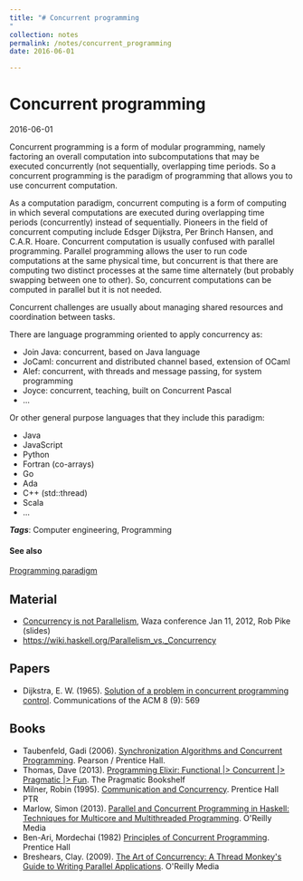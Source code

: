 ```yaml
---
title: "# Concurrent programming
"
collection: notes
permalink: /notes/concurrent_programming
date: 2016-06-01

---
```


# Concurrent programming

2016-06-01

Concurrent programming is a form of modular programming, namely factoring an overall computation into subcomputations that may be executed concurrently (not sequentially, overlapping time periods. So a concurrent programming is the paradigm of programming that allows you to use concurrent computation.

As a computation paradigm, concurrent computing is a form of computing in which several computations are executed during overlapping time periods (concurrently) instead of sequentially. Pioneers in the field of concurrent computing include Edsger Dijkstra, Per Brinch Hansen, and C.A.R. Hoare.
Concurrent computation is usually confused with parallel programming. Parallel programming allows the user to run code computations at the same physical time, but concurrent is that there are computing two distinct processes at the same time alternately (but probably swapping between one to other). So, concurrent computations can be computed in parallel but it is not needed.

Concurrent challenges are usually about managing shared resources and coordination between tasks.

There are language programming oriented to apply concurrency as:
* Join Java: concurrent, based on Java language
* JoCaml: concurrent and distributed channel based, extension of OCaml
* Alef: concurrent, with threads and message passing, for system programming
* Joyce: concurrent, teaching, built on Concurrent Pascal
* ...

Or other general purpose languages that they include this paradigm:
* Java
* JavaScript
* Python
* Fortran (co-arrays)
* Go
* Ada
* C++ (std::thread)
* Scala
* ...

***Tags***: Computer engineering, Programming

#### See also
[Programming paradigm](/notes/programming_paradigm)

## Material
* [Concurrency is not Parallelism](http://talks.golang.org/2012/waza.slide), Waza conference Jan 11, 2012, Rob Pike (slides)
* https://wiki.haskell.org/Parallelism_vs._Concurrency

## Papers
* Dijkstra, E. W. (1965). [Solution of a problem in concurrent programming control](http://dl.acm.org/citation.cfm?doid=365559.365617). Communications of the ACM 8 (9): 569

## Books
* Taubenfeld, Gadi (2006). [Synchronization Algorithms and Concurrent Programming](https://www.goodreads.com/book/show/1523068.Synchronization_Algorithms_and_Concurrent_Programming). Pearson / Prentice Hall.
* Thomas, Dave (2013). [Programming Elixir: Functional |> Concurrent |> Pragmatic |> Fun](https://www.goodreads.com/book/show/17971957-programming-elixir). The Pragmatic Bookshelf
* Milner, Robin (1995). [Communication and Concurrency](https://www.goodreads.com/book/show/788766.Communication_and_Concurrency). Prentice Hall PTR
* Marlow, Simon (2013). [Parallel and Concurrent Programming in Haskell: Techniques for Multicore and Multithreaded Programming](https://www.goodreads.com/book/show/17802513-parallel-and-concurrent-programming-in-haskell). O'Reilly Media
* Ben-Ari, Mordechai (1982) [Principles of Concurrent Programming](https://www.goodreads.com/book/show/4034740-principles-of-concurrent-programming). Prentice Hall
* Breshears, Clay. (2009). [The Art of Concurrency: A Thread Monkey's Guide to Writing Parallel Applications](https://www.goodreads.com/book/show/6611079-the-art-of-concurrency). O'Reilly Media


